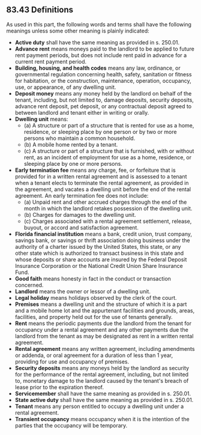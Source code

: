 ## 83.43 Definitions
As used in this part, the following words and terms shall have the following meanings unless some other meaning is plainly indicated:

- **Active duty** shall have the same meaning as provided in s. 250.01.
- **Advance rent** means moneys paid to the landlord to be applied to future rent payment periods, but does not include rent paid in advance for a current rent payment period.
- **Building, housing, and health codes** means any law, ordinance, or governmental regulation concerning health, safety, sanitation or fitness for habitation, or the construction, maintenance, operation, occupancy, use, or appearance, of any dwelling unit.
- **Deposit money** means any money held by the landlord on behalf of the tenant, including, but not limited to, damage deposits, security deposits, advance rent deposit, pet deposit, or any contractual deposit agreed to between landlord and tenant either in writing or orally.
- **Dwelling unit** means:
  - (a) A structure or part of a structure that is rented for use as a home, residence, or sleeping place by one person or by two or more persons who maintain a common household.
  - (b) A mobile home rented by a tenant.
  - (c) A structure or part of a structure that is furnished, with or without rent, as an incident of employment for use as a home, residence, or sleeping place by one or more persons.
- **Early termination fee** means any charge, fee, or forfeiture that is provided for in a written rental agreement and is assessed to a tenant when a tenant elects to terminate the rental agreement, as provided in the agreement, and vacates a dwelling unit before the end of the rental agreement. An early termination fee does not include:
  - (a) Unpaid rent and other accrued charges through the end of the month in which the landlord retakes possession of the dwelling unit.
  - (b) Charges for damages to the dwelling unit.
  - (c) Charges associated with a rental agreement settlement, release, buyout, or accord and satisfaction agreement.
- **Florida financial institution** means a bank, credit union, trust company, savings bank, or savings or thrift association doing business under the authority of a charter issued by the United States, this state, or any other state which is authorized to transact business in this state and whose deposits or share accounts are insured by the Federal Deposit Insurance Corporation or the National Credit Union Share Insurance Fund.
- **Good faith** means honesty in fact in the conduct or transaction concerned.
- **Landlord** means the owner or lessor of a dwelling unit.
- **Legal holiday** means holidays observed by the clerk of the court.
- **Premises** means a dwelling unit and the structure of which it is a part and a mobile home lot and the appurtenant facilities and grounds, areas, facilities, and property held out for the use of tenants generally.
- **Rent** means the periodic payments due the landlord from the tenant for occupancy under a rental agreement and any other payments due the landlord from the tenant as may be designated as rent in a written rental agreement.
- **Rental agreement** means any written agreement, including amendments or addenda, or oral agreement for a duration of less than 1 year, providing for use and occupancy of premises.
- **Security deposits** means any moneys held by the landlord as security for the performance of the rental agreement, including, but not limited to, monetary damage to the landlord caused by the tenant's breach of lease prior to the expiration thereof.
- **Servicemember** shall have the same meaning as provided in s. 250.01.
- **State active duty** shall have the same meaning as provided in s. 250.01.
- **Tenant** means any person entitled to occupy a dwelling unit under a rental agreement.
- **Transient occupancy** means occupancy when it is the intention of the parties that the occupancy will be temporary. 